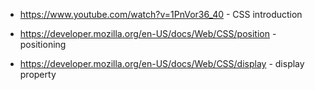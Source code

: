 * https://www.youtube.com/watch?v=1PnVor36_40 - CSS introduction

* https://developer.mozilla.org/en-US/docs/Web/CSS/position - positioning
* https://developer.mozilla.org/en-US/docs/Web/CSS/display - display property

